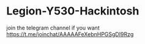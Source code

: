 # Legion-Y530-Hackintosh

join the telegram channel if you want
https://t.me/joinchat/AAAAAFeXebnHPGSgDI9Rzg
